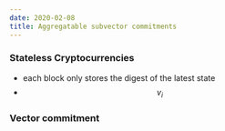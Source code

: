```yaml
---
date: 2020-02-08
title: Aggregatable subvector commitments
---
```


### Stateless Cryptocurrencies

* each block only stores the digest of the latest state
* $$v_i$$

### Vector commitment